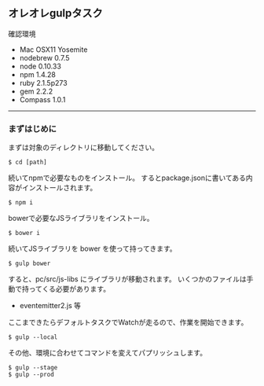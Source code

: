 ## オレオレgulpタスク


確認環境

- Mac OSX11 Yosemite
- nodebrew 0.7.5
- node 0.10.33
- npm 1.4.28
- ruby 2.1.5p273
- gem 2.2.2
- Compass 1.0.1


---

### まずはじめに

まずは対象のディレクトリに移動してください。

	$ cd [path]
	
続いてnpmで必要なものをインストール。
するとpackage.jsonに書いてある内容がインストールされます。

	$ npm i 
	
bowerで必要なJSライブラリをインストール。

	$ bower i
	
続いてJSライブラリを bower を使って持ってきます。

	$ gulp bower
	
すると、pc/src/js-libs にライブラリが移動されます。
いくつかのファイルは手動で持ってくる必要があります。

- eventemitter2.js 等

ここまできたらデフォルトタスクでWatchが走るので、作業を開始できます。

	$ gulp --local

その他、環境に合わせてコマンドを変えてパプリッシュします。

	$ gulp --stage
	$ gulp --prod